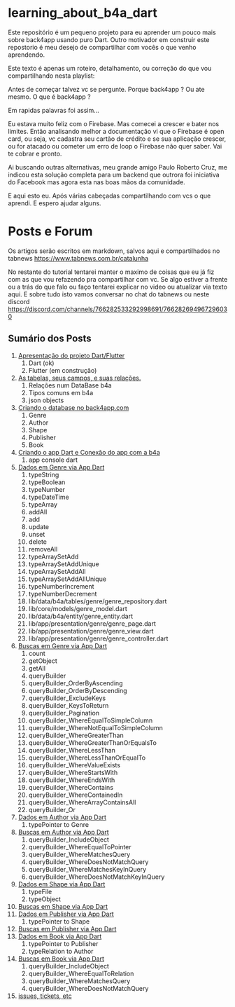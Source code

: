 # learning_about_b4a_dart

Este repositório é um pequeno projeto para eu aprender um pouco mais sobre back4app usando puro Dart. Outro motivador em construir este repostorio é meu desejo de compartilhar com vocês o que venho aprendendo.

Este texto é apenas um roteiro, detalhamento, ou correção do que vou compartilhando nesta playlist: 

Antes de começar talvez vc se pergunte. Porque back4app ? Ou ate mesmo. O que é back4app ?

Em rapidas palavras foi assim... 

Eu estava muito feliz com o Firebase. Mas comecei a crescer e bater nos limites. Então analisando melhor a documentação vi que o Firebase é open card, ou seja, vc cadastra seu cartão de crédito e se sua aplicação crescer, ou for atacado ou cometer um erro de loop o Firebase não quer saber. Vai te cobrar e pronto. 

Ai buscando outras alternativas, meu grande amigo Paulo Roberto Cruz, me indicou esta solução completa para um backend que outrora foi iniciativa do Facebook mas agora esta nas boas mãos da comunidade.

E aqui esto eu. Após várias cabeçadas compartilhando com vcs o que aprendi. E espero ajudar alguns.

# Posts e Forum
Os artigos serão escritos em markdown, salvos aqui e compartilhados no tabnews https://www.tabnews.com.br/catalunha

No restante do tutorial tentarei manter o maximo de coisas que eu já fiz com as que vou refazendo pra compartilhar com vc. Se algo estiver a frente ou a trás do que falo ou faço tentarei explicar no video ou atualizar via texto aqui. 
E sobre tudo isto vamos conversar no chat do tabnews ou neste discord https://discord.com/channels/766282533292998691/766282694967296030
<a id="sumario"></a>
## Sumário dos Posts
1. [Apresentação do projeto Dart/Flutter](#apresentacao)
    1. Dart (ok)
    2. Flutter (em construção)
2. [As tabelas, seus campos, e suas relações.](readmes/tabelas.md)
    1. Relações num DataBase b4a
    2. Tipos comuns em b4a
    3. json objects
3. [Criando o database no back4app.com](readmes/database.md)
    1. Genre
    2. Author
    3. Shape
    4. Publisher
    5. Book
4. [Criando o app Dart e Conexão do app com a b4a](readmes/app.md)
    1. app console dart
5. [Dados em Genre via App Dart](readmes/genre_dados.md)
    1. typeString
    2. typeBoolean
    3. typeNumber
    4. typeDateTime
    5. typeArray
    6. addAll
    7. add
    8. update
    9. unset
    10. delete
    11. removeAll
    12. typeArraySetAdd
    13. typeArraySetAddUnique
    14. typeArraySetAddAll
    15. typeArraySetAddAllUnique
    16. typeNumberIncrement
    17. typeNumberDecrement
    18. lib/data/b4a/tables/genre/genre_repository.dart
    19. lib/core/models/genre_model.dart
    20. lib/data/b4a/entity/genre_entity.dart
    21. lib/app/presentation/genre/genre_page.dart
    22. lib/app/presentation/genre/genre_view.dart
    23. lib/app/presentation/genre/genre_controller.dart
6. [Buscas em Genre via App Dart](readmes/genre_buscas.md)
    1. count
    2. getObject
    3. getAll
    4. queryBuilder
    5. queryBuilder_OrderByAscending
    6. queryBuilder_OrderByDescending
    7. queryBuilder_ExcludeKeys
    8. queryBuilder_KeysToReturn
    9.  queryBuilder_Pagination
    10. queryBuilder_WhereEqualToSimpleColumn
    11. queryBuilder_WhereNotEqualToSimpleColumn
    12. queryBuilder_WhereGreaterThan
    13. queryBuilder_WhereGreaterThanOrEqualsTo
    14. queryBuilder_WhereLessThan
    15. queryBuilder_WhereLessThanOrEqualTo
    16. queryBuilder_WhereValueExists
    17. queryBuilder_WhereStartsWith
    18. queryBuilder_WhereEndsWith
    19. queryBuilder_WhereContains
    20. queryBuilder_WhereContainedIn
    21. queryBuilder_WhereArrayContainsAll
    22. queryBuilder_Or
7. [Dados em Author via App Dart](readmes/author_dados.md)
    1. typePointer to Genre
8. [Buscas em Author via App Dart](readmes/author_buscas.md)
    1. queryBuilder_IncludeObject
    2. queryBuilder_WhereEqualToPointer
    3. queryBuilder_WhereMatchesQuery
    4. queryBuilder_WhereDoesNotMatchQuery
    5. queryBuilder_WhereMatchesKeyInQuery
    6. queryBuilder_WhereDoesNotMatchKeyInQuery
9. [Dados em Shape via App Dart](readmes/shape_dados.md)
    1. typeFile
    2. typeObject
10. [Buscas em Shape via App Dart](readmes/shape_buscas.md)
11. [Dados em Publisher via App Dart](readmes/publisher_dados.md)
    1. typePointer to Shape
12. [Buscas em Publisher via App Dart](readmes/publisher_buscas.md)
13. [Dados em Book via App Dart](readmes/book_dados.md)
    1. typePointer to Publisher
    2. typeRelation to Author
14. [Buscas em Book via App Dart](readmes/book_buscas.md)
    1. queryBuilder_IncludeObject
    2. queryBuilder_WhereEqualToRelation
    3. queryBuilder_WhereMatchesQuery
    4. queryBuilder_WhereDoesNotMatchQuery
15. [issues, tickets, etc](readmes/issues.md)